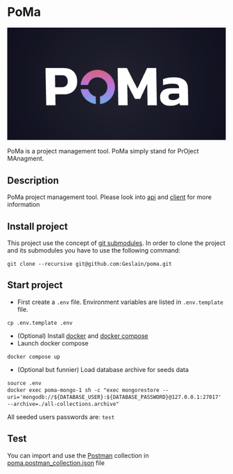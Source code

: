 # PoMa

![logo.png](logo.png)

PoMa is a project management tool. PoMa simply stand for PrOject MAnagment.


## Description

PoMa project management tool. Please look into [api](api) and [client](client) for more information

## Install project

This project use the concept of [git submodules](https://git-scm.com/book/en/v2/Git-Tools-Submodules). In order to clone the project and its submodules you have to use the following command:

```
git clone --recursive git@github.com:Geslain/poma.git
```

## Start project

* First create a `.env` file. Environment variables are listed in `.env.template` file.

```
cp .env.template .env
```

* (Optional) Install [docker](https://docs.docker.com/engine/install/) and [docker compose](https://docs.docker.com/compose/install/)
* Launch docker compose
```
docker compose up
```
* (Optional but funnier) Load database archive for seeds data
```shell
source .env
docker exec poma-mongo-1 sh -c "exec mongorestore --uri='mongodb://${DATABASE_USER}:${DATABASE_PASSWORD}@127.0.0.1:27017'  --archive=./all-collections.archive"
```

All seeded users passwords are: `test`

## Test

You can import and use the [Postman](https://www.postman.com/) collection in [poma.postman_collection.json](poma.postman_collection.json) file
